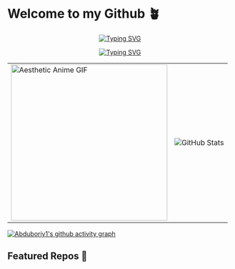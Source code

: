  # Welcome to my Github 🪴
<p align="center">
  <a href="https://github.com/Abduboriy1">
    <img src="https://readme-typing-svg.demolab.com?font=Fira+Code&weight=100&size=35&duration=4997&pause=1000&color=1DB954&center=true&vCenter=true&width=435&lines=Bory" alt="Typing SVG" />
  </a>
</p>
<p align="center">
  <a href="https://git.io/typing-svg">
    <img src="https://readme-typing-svg.demolab.com?font=Fira+Code&weight=100&size=16&duration=3000&pause=1000&color=FF671F&background=212121&center=true&vCenter=true&width=435&lines=Full-stack+Developer+and+UX%2FUI+Designer" alt="Typing SVG" />
  </a>
</p>
<table align="center">
  <tr>
    <td>
      <img src="https://media.giphy.com/media/2SYqgPxMm2kbVe3y02/giphy.gif" alt="Aesthetic Anime GIF" width="350"/> 
    </td>
    <td>
      <img src="https://github-readme-stats.vercel.app/api?username=Abduboriy1&show_icons=true&theme=flag-india" alt="GitHub Stats" />
  </tr>
</table>


[![Abduboriy1's github activity graph](https://github-readme-activity-graph.vercel.app/graph?username=Abduboriy1&bg_color=FFFFFF&line=1db954&title_color=1db954&color=FF671F)](https://github.com/Abduboriy1)


## Featured Repos 🍳 


